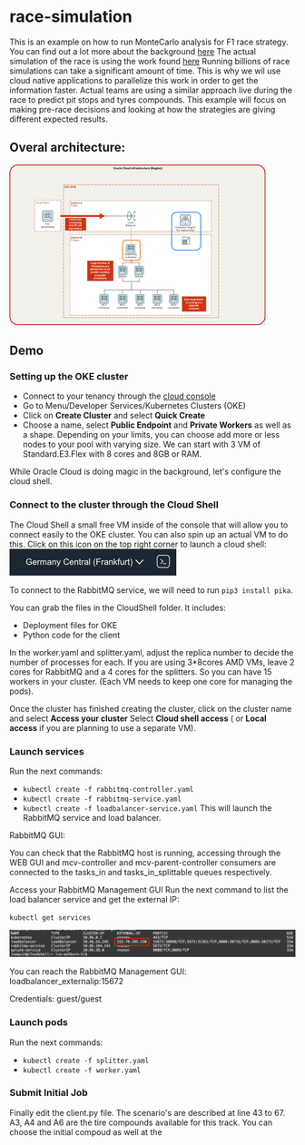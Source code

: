 # race-simulation

This is an example on how to run MonteCarlo analysis for F1 race strategy. You can find out a lot more about the background [here](https://blogs.oracle.com/cloud-infrastructure/post/modernize-your-motor-sport-race-strategy-on-oracle-cloud-infrastructure) The actual simulation of the race is using the work found [here](https://github.com/TUMFTM/race-simulation)
Running billions of race simulations can take a significant amount of time. This is why we wil use cloud native applications to parallelize this work in order to get the information faster. 
Actual teams are using a similar approach live during the race to predict pit stops and tyres compounds. This example will focus on making pre-race decisions and looking at how the strategies are giving different expected results. 

## Overal architecture:

![Demo Architecture](images/Race_sim_demo_arch.png)

## Demo

### Setting up the OKE cluster
- Connect to your tenancy through the [cloud console](https://cloud.oracle.com/)
- Go to Menu/Developer Services/Kubernetes Clusters (OKE)
- Click on **Create Cluster** and select **Quick Create**
- Choose a name, select **Public Endpoint** and **Private Workers** as well as a shape. Depending on your limits, you can choose add more or less nodes to your pool with varying size. We can start with 3 VM of Standard.E3.Flex with 8 cores and 8GB or RAM. 

While Oracle Cloud is doing magic in the background, let's configure the cloud shell. 

### Connect to the cluster through the Cloud Shell

The Cloud Shell a small free VM inside of the console that will allow you to connect easily to the OKE cluster. You can also spin up an actual VM to do this.
Click on this icon on the top right corner to launch a cloud shell:          ![Cloud Shell Access](images/Cloud_shell.png)

To connect to the RabbitMQ service, we will need to run `pip3 install pika`. 

You can grab the files in the CloudShell folder. It includes: 
- Deployment files for OKE
- Python code for the client

In the worker.yaml and splitter.yaml, adjust the replica number to decide the number of processes for each. If you are using 3*8cores AMD VMs, leave 2 cores for RabbitMQ and a 4 cores for the splitters. So you can have 15 workers in your cluster. (Each VM needs to keep one core for managing the pods).

Once the cluster has finished creating the cluster, click on the cluster name and select **Access your cluster**
Select **Cloud shell access** ( or **Local access** if you are planning to use a separate VM).

### Launch services

Run the next commands: 
- `kubectl create -f rabbitmq-controller.yaml`
- `kubectl create -f rabbitmq-service.yaml`
- `kubectl create -f loadbalancer-service.yaml`
This will launch the RabbitMQ service and load balancer. 

RabbitMQ GUI: 

You can check that the RabbitMQ host is running, accessing through the WEB GUI and mcv-controller and mcv-parent-controller consumers are connected to the tasks_in and tasks_in_splittable queues respectively.

Access your RabbitMQ Management GUI
Run the next command to list the load balancer service and get the external IP:

`kubectl get services`

![Load Balancer Public IP](images/loadbalancer_publicip.png)

You can reach the RabbitMQ Management GUI: loadbalancer_externalip:15672

Credentials: guest/guest

### Launch pods


Run the next commands: 
- `kubectl create -f splitter.yaml`
- `kubectl create -f worker.yaml`


### Submit Initial Job

Finally edit the client.py file. The scenario's are described at line 43 to 67. A3, A4 and A6 are the tire compounds available for this track. You can choose the initial compoud as well at the 


